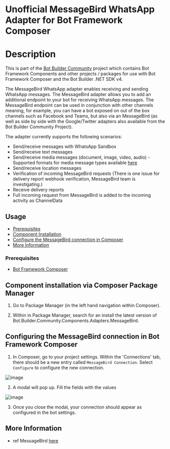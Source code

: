 ﻿# Unofficial MessageBird WhatsApp Adapter for Bot Framework Composer 


# Description

This is part of the [Bot Builder Community](https://github.com/botbuildercommunity) project which contains Bot Framework Components and other projects / packages for use with Bot Framework Composer and the Bot Builder .NET SDK v4.

The MessageBird WhatsApp adapter enables receiving and sending WhatsApp messages. The MessageBird adapter allows you to add an additional endpoint to your bot for receiving WhatsApp messages. The MessageBird endpoint can be used in conjunction with other channels meaning, for example, you can have a bot exposed on out of the box channels such as Facebook and Teams, but also via an MessageBird (as well as side by side with the Google/Twitter adapters also available from the Bot Builder Community Project).


The adapter currently supports the following scenarios:

* Send/receive messages with WhatsApp Sandbox
* Send/receive text messages
* Send/receive media messages (document, image, video, audio) - Supported formats for media message types available [here](https://developers.facebook.com/docs/whatsapp/api/media/#supported-files)
* Send/receive location messages
* Verification of incoming MessageBird requests (There is one issue for delivery report webhook verification, MessageBird team is investigating.)
* Receive delivery reports
* Full incoming request from MessageBird is added to the incoming activity as ChannelData

## Usage

- [Prerequisites](#Prerequisites)
- [Component Installation](#Component-installation-via-Composer-Package-Manager)
- [Configure the MessageBird connection in Composer](#Configuring-the-MessageBird-connection-in-Bot-Framework-Composer)
- [More Information](#More-Information)
### Prerequisites

- [Bot Framework Composer](https://dev.botframework.com/)

## Component installation via Composer Package Manager

1. Go to Package Manager (in the left hand navigation within Composer).

2. Within in Package Manager, search for an install the latest version of Bot.Builder.Community.Components.Adapters.MessageBird.

## Configuring the MessageBird connection in Bot Framework Composer

1. In Composer, go to your project settings. Within the 'Connections' tab, there should be a new entry called `MessageBird Connection`. Select `Configure` to configure the new connection.

![image](https://user-images.githubusercontent.com/16264167/150645167-fd69af6a-277a-47bf-b3ea-87cc90fb5d5c.png)


2. A modal will pop up. Fill the fields with the values

![image](https://user-images.githubusercontent.com/16264167/150645351-c45e011b-c353-4734-9bb7-aa9643ca6d76.png)


3. Once you close the modal, your connection should appear as configured in the bot settings.



## More Information
- ref MessageBird [here](https://github.com/BotBuilderCommunity/botbuilder-community-dotnet/tree/develop/libraries/Bot.Builder.Community.Adapters.MessageBird)

